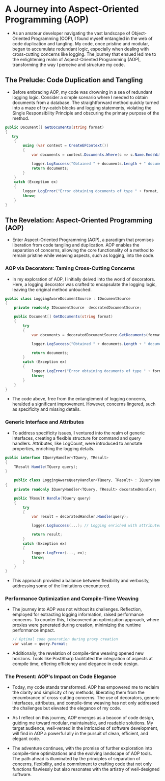 # A Journey into Aspect-Oriented Programming (AOP)

- As an amateur developer navigating the vast landscape of Object-Oriented Programming (OOP), I found myself entangled in the web of code duplication and tangling. My code, once pristine and modular, began to accumulate redundant logic, especially when dealing with cross-cutting concerns like logging. The journey that ensued led me to the enlightening realm of Aspect-Oriented Programming (AOP), transforming the way I perceive and structure my code.

## The Prelude: Code Duplication and Tangling

- Before embracing AOP, my code was drowning in a sea of redundant logging logic. Consider a simple scenario where I needed to obtain documents from a database. The straightforward method quickly turned into a maze of try-catch blocks and logging statements, violating the Single Responsibility Principle and obscuring the primary purpose of the method.

```csharp
public Document[] GetDocuments(string format)
{
   try
    {
        using (var context = CreateEFContext())
        {
            var documents = context.Documents.Where(c => c.Name.EndsWith("." + format)).ToArray();

            logger.LogSuccess("Obtained " + documents.Length + " documents of type " + format);
            return documents;
        }
    }
    catch (Exception ex)
    {
        logger.LogError("Error obtaining documents of type " + format, ex);
        throw;
    }
}
```

## The Revelation: Aspect-Oriented Programming (AOP)
- Enter Aspect-Oriented Programming (AOP), a paradigm that promises liberation from code tangling and duplication. AOP enables the separation of concerns, allowing the core functionality of a method to remain pristine while weaving aspects, such as logging, into the code.
### AOP via Decorators: Taming Cross-Cutting Concerns
- In my exploration of AOP, I initially delved into the world of decorators. Here, a logging decorator was crafted to encapsulate the logging logic, leaving the original method untouched.

```csharp
public class LoggingAwareDocumentSource : IDocumentSource 
{
    private readonly IDocumentSource  decoratedDocumentSource;

    public Document[] GetDocuments(string format)
    {
        try
        {
            var documents = decoratedDocumentSource.GetDocuments(format);

            logger.LogSuccess("Obtained " + documents.Length + " documents of type " + format);

            return documents;
        }
        catch (Exception ex)
        {
            logger.LogError("Error obtaining documents of type " + format, ex);
            throw;
        }
    }
}
```
- The code above, free from the entanglement of logging concerns, heralded a significant improvement. However, concerns lingered, such as specificity and missing details.
### Generic Interface and Attributes
- To address specificity issues, I ventured into the realm of generic interfaces, creating a flexible structure for command and query handlers. Attributes, like LogCount, were introduced to annotate properties, enriching the logging details.

```csharp
public interface IQueryHandler<TQuery, TResult>
{
    TResult Handle(TQuery query);
}

	public class LoggingAwareQueryHandler<TQuery, TResult> : IQueryHandler<TQuery, TResult>
{
    private readonly IQueryHandler<TQuery, TResult> decoratedHandler;

    public TResult Handle(TQuery query)
    {
        try
        {
            var result = decoratedHandler.Handle(query);

            logger.LogSuccess(...); // Logging enriched with attributes

            return result;
        }
        catch (Exception ex)
        {
            logger.LogError(..., ex);
            throw;
        }
    }
}
```
- This approach provided a balance between flexibility and verbosity, addressing some of the limitations encountered.
### Performance Optimization and Compile-Time Weaving
- The journey into AOP was not without its challenges. Reflection, employed for extracting logging information, raised performance concerns. To counter this, I discovered an optimization approach, where proxies were generated during creation, minimizing the runtime performance impact.

	```csharp
	// Optimal code generation during proxy creation
	var value = query.Format;
	```
- Additionally, the revelation of compile-time weaving opened new horizons. Tools like PostSharp facilitated the integration of aspects at compile time, offering efficiency and elegance in code design.

### The Present: AOP's Impact on Code Elegance
- Today, my code stands transformed. AOP has empowered me to reclaim the clarity and simplicity of my methods, liberating them from the encumbrance of cross-cutting concerns. The use of decorators, generic interfaces, attributes, and compile-time weaving has not only addressed the challenges but elevated the elegance of my code.

- As I reflect on this journey, AOP emerges as a beacon of code design, guiding me toward modular, maintainable, and readable solutions. My target audience, well-versed in the intricacies of software development, will find in AOP a powerful ally in the pursuit of clean, efficient, and elegant code.

- The adventure continues, with the promise of further exploration into compile-time optimizations and the evolving landscape of AOP tools. The path ahead is illuminated by the principles of separation of concerns, flexibility, and a commitment to crafting code that not only functions flawlessly but also resonates with the artistry of well-designed software.



